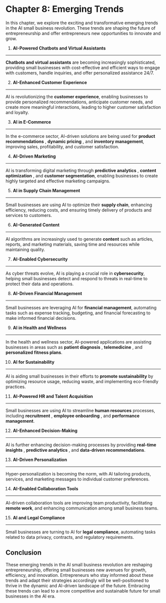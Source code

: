 Chapter 8: Emerging Trends
==========================

In this chapter, we explore the exciting and transformative emerging trends in the AI small business revolution. These trends are shaping the future of entrepreneurship and offer entrepreneurs new opportunities to innovate and grow.

1. **AI-Powered Chatbots and Virtual Assistants**
-------------------------------------------------

**Chatbots and virtual assistants** are becoming increasingly sophisticated, providing small businesses with cost-effective and efficient ways to engage with customers, handle inquiries, and offer personalized assistance 24/7.

2. **AI-Enhanced Customer Experience**
--------------------------------------

AI is revolutionizing the **customer experience**, enabling businesses to provide personalized recommendations, anticipate customer needs, and create more meaningful interactions, leading to higher customer satisfaction and loyalty.

3. **AI in E-Commerce**
-----------------------

In the e-commerce sector, AI-driven solutions are being used for **product recommendations** , **dynamic pricing** , and **inventory management**, improving sales, profitability, and customer satisfaction.

4. **AI-Driven Marketing**
--------------------------

AI is transforming digital marketing through **predictive analytics** , **content optimization** , and **customer segmentation**, enabling businesses to create highly targeted and effective marketing campaigns.

5. **AI in Supply Chain Management**
------------------------------------

Small businesses are using AI to optimize their **supply chain**, enhancing efficiency, reducing costs, and ensuring timely delivery of products and services to customers.

6. **AI-Generated Content**
---------------------------

AI algorithms are increasingly used to generate **content** such as articles, reports, and marketing materials, saving time and resources while maintaining quality.

7. **AI-Enabled Cybersecurity**
-------------------------------

As cyber threats evolve, AI is playing a crucial role in **cybersecurity**, helping small businesses detect and respond to threats in real-time to protect their data and operations.

8. **AI-Driven Financial Management**
-------------------------------------

Small businesses are leveraging AI for **financial management**, automating tasks such as expense tracking, budgeting, and financial forecasting to make informed financial decisions.

9. **AI in Health and Wellness**
--------------------------------

In the health and wellness sector, AI-powered applications are assisting businesses in areas such as **patient diagnosis** , **telemedicine** , and **personalized fitness plans**.

10. **AI for Sustainability**
-----------------------------

AI is aiding small businesses in their efforts to **promote sustainability** by optimizing resource usage, reducing waste, and implementing eco-friendly practices.

11. **AI-Powered HR and Talent Acquisition**
--------------------------------------------

Small businesses are using AI to streamline **human resources** processes, including **recruitment** , **employee onboarding** , and **performance management**.

12. **AI-Enhanced Decision-Making**
-----------------------------------

AI is further enhancing decision-making processes by providing **real-time insights** , **predictive analytics** , and **data-driven recommendations**.

13. **AI-Driven Personalization**
---------------------------------

Hyper-personalization is becoming the norm, with AI tailoring products, services, and marketing messages to individual customer preferences.

14. **AI-Enabled Collaboration Tools**
--------------------------------------

AI-driven collaboration tools are improving team productivity, facilitating **remote work**, and enhancing communication among small business teams.

15. **AI and Legal Compliance**
-------------------------------

Small businesses are turning to AI for **legal compliance**, automating tasks related to data privacy, contracts, and regulatory requirements.

Conclusion
----------

These emerging trends in the AI small business revolution are reshaping entrepreneurship, offering small businesses new avenues for growth, efficiency, and innovation. Entrepreneurs who stay informed about these trends and adapt their strategies accordingly will be well-positioned to thrive in the dynamic and AI-driven landscape of the future. Embracing these trends can lead to a more competitive and sustainable future for small businesses in the AI era.
